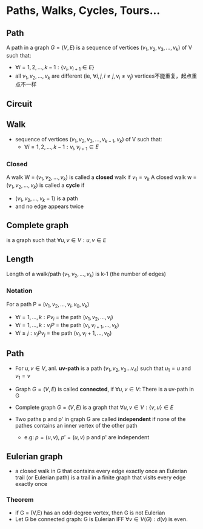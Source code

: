 # Paths, Walks, Cycles, Tours...

## Path
A path in a graph $G=(V, E)$ is a sequence of vertices $(v_1,v_2,v_3,...,v_k)$ of V such that:
  + $\forall i = 1,2,...,k-1: \{v_i,v_{i+1} \in E\}$
  + all $v_1, v_2,...,v_k$ are different (ie, $\forall i,j, i \neq j, v_i \neq v_j$)
vertices不能重复，起点重点不一样

## Circuit


## Walk
- sequence of vertices ($v_1, v_2, v_3, ... , v_{k-1}, v_k$) of V such that:
  - $\forall i=1,2,...,k-1: v_i,v_{i+1} \in E$

### Closed
A walk W = ($v_1,v_2,...,v_k$) is called a **closed** walk if $v_1 = v_k$
A closed walk w = ($v_1, v_2, ..., v_k$) is called a **cycle** if 
  + ($v_1, v_2, ..., v_k-1$) is a path
  + and no edge appears twice

## Complete graph
is a graph such that $\forall u,v \in V: {u,v} \in E$

## Length
Length of a walk/path ($v_1, v_2, ..., v_k$) is k-1 (the number of edges)
### Notation
For a path P = ($v_1,v_2, ..., v_i, v_0, v_k$)
+ $\forall i = 1, ..., k: Pv_i$ = the path ($v_1, v_2, ..., v_i$)
+ $\forall i = 1, ..., k: v_iP$ = the path ($v_i, v_{i+1}, ..., v_k$)
+ $\forall i \leq j: v_iPv_j$ = the path ($v_i, v_i+1, ..., v_0$)

## Path
+ For $u,v \in V$, anl. **uv-path** is a path $(v_1,v_2,v_3...v_4)$ such that $u_1 = u$ and $v_1 = v$

+ Graph $G = (V, E)$ is called **connected**, if $\forall u,v \in V:$ There is a uv-path in G
+ Complete graph $G = (V, E)$ is a graph that $\forall u, v \in V: \{v, u\} \in E$
+ Two paths p and p' in graph G are called **independent** if none of the pathes contains an inner vertex of the other path
  + e.g: $p = (u,v)$, $p' = (u, v)$ p and p' are independent

## Eulerian graph
+ a closed walk in G that contains every edge exactly once
an Eulerian trail (or Eulerian path) is a trail in a finite graph that visits every edge exactly once

### Theorem
+ if G = (V,E) has an odd-degree vertex, then G is not Eulerian
+ Let G be connected graph: G is Eulerian IFF $\forall v \in V(G): d(v)$ is even.

